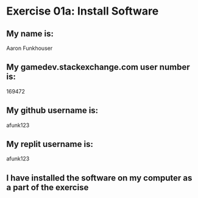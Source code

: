 # Exercise 01a: Install Software

## My name is:
Aaron Funkhouser

## My gamedev.stackexchange.com user number is:
169472

## My github username is:
afunk123

## My replit username is:
afunk123

## I have installed the software on my computer as a part of the exercise
